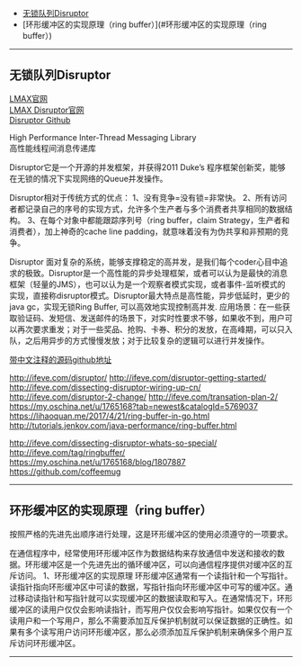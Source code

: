 - [无锁队列Disruptor](#无锁队列Disruptor)
- [环形缓冲区的实现原理（ring buffer）](#环形缓冲区的实现原理（ring buffer）)




---------------------------------------------------------------------------------------------------------------------

## 无锁队列Disruptor


[LMAX官网](https://www.lmax.com/)  
[LMAX Disruptor官网](http://lmax-exchange.github.io/disruptor/)  
[Disruptor Github](https://github.com/LMAX-Exchange/disruptor)  


High Performance Inter-Thread Messaging Library  
高性能线程间消息传递库  


Disruptor它是一个开源的并发框架，并获得2011 Duke’s 程序框架创新奖，能够在无锁的情况下实现网络的Queue并发操作。


Disruptor相对于传统方式的优点：
1、没有竞争=没有锁=非常快。
2、所有访问者都记录自己的序号的实现方式，允许多个生产者与多个消费者共享相同的数据结构。
3、在每个对象中都能跟踪序列号（ring buffer，claim Strategy，生产者和消费者），加上神奇的cache line padding，就意味着没有为伪共享和非预期的竞争。


Disruptor
面对复杂的系统，能够支撑稳定的高并发，是我们每个coder心目中追求的极致。Disruptor是一个高性能的异步处理框架，或者可以认为是最快的消息框架（轻量的JMS），也可以认为是一个观察者模式实现，或者事件-监听模式的实现，直接称disruptor模式。Disruptor最大特点是高性能，异步低延时，更少的java gc，实现无锁Ring Buffer, 可以高效地实现控制高并发.
应用场景：在一些获取验证码、发短信、发送邮件的场景下，对实时性要求不够，如果收不到，用户可以再次要求重发；对于一些奖品、抢购、卡券、积分的发放，在高峰期，可以只入队，之后用异步的方式慢慢发放；对于比较复杂的逻辑可以进行并发操作。




[带中文注释的源码github地址](https://github.com/daoqidelv/disruptor)


http://ifeve.com/disruptor/
http://ifeve.com/disruptor-getting-started/
http://ifeve.com/dissecting-disruptor-wiring-up-cn/
http://ifeve.com/disruptor-2-change/
http://ifeve.com/transation-plan-2/
https://my.oschina.net/u/1765168?tab=newest&catalogId=5769037
https://lihaoquan.me/2017/4/21/ring-buffer-in-go.html
http://tutorials.jenkov.com/java-performance/ring-buffer.html




http://ifeve.com/dissecting-disruptor-whats-so-special/
http://ifeve.com/tag/ringbuffer/
https://my.oschina.net/u/1765168/blog/1807887
https://github.com/coffeemug




---------------------------------------------------------------------------------------------------------------------

## 环形缓冲区的实现原理（ring buffer）
按照严格的先进先出顺序进行处理，这是环形缓冲区的使用必须遵守的一项要求。

在通信程序中，经常使用环形缓冲区作为数据结构来存放通信中发送和接收的数据。环形缓冲区是一个先进先出的循环缓冲区，可以向通信程序提供对缓冲区的互斥访问。
1、环形缓冲区的实现原理
环形缓冲区通常有一个读指针和一个写指针。读指针指向环形缓冲区中可读的数据，写指针指向环形缓冲区中可写的缓冲区。通过移动读指针和写指针就可以实现缓冲区的数据读取和写入。在通常情况下，环形缓冲区的读用户仅仅会影响读指针，而写用户仅仅会影响写指针。如果仅仅有一个读用户和一个写用户，那么不需要添加互斥保护机制就可以保证数据的正确性。如果有多个读写用户访问环形缓冲区，那么必须添加互斥保护机制来确保多个用户互斥访问环形缓冲区。





---------------------------------------------------------------------------------------------------------------------




